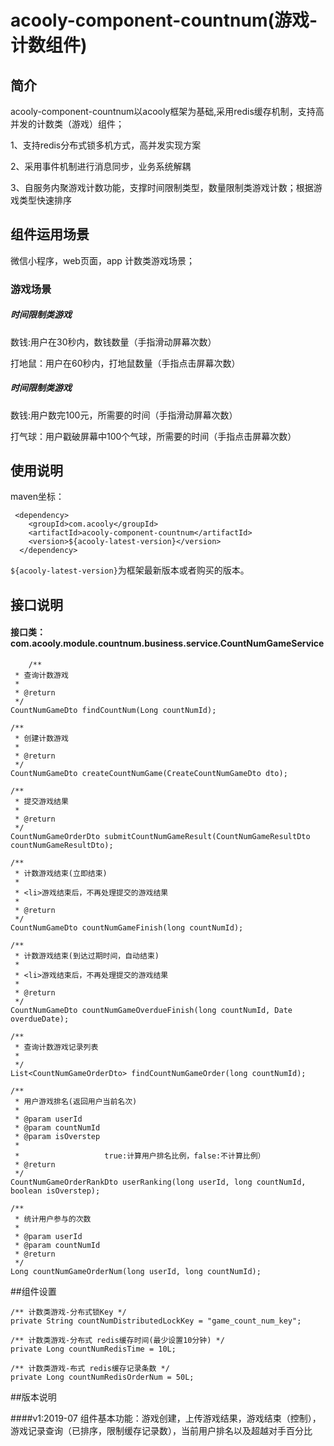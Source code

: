 <!-- title: 游戏-计数组件 -->
<!-- type: business -->
<!-- author: cuifuqiang -->
acooly-component-countnum(游戏-计数组件)
====

## 简介

acooly-component-countnum以acooly框架为基础,采用redis缓存机制，支持高并发的计数类（游戏）组件；

1、支持redis分布式锁多机方式，高并发实现方案

2、采用事件机制进行消息同步，业务系统解耦

3、自服务内聚游戏计数功能，支撑时间限制类型，数量限制类游戏计数；根据游戏类型快速排序



## 组件运用场景

微信小程序，web页面，app 计数类游戏场景；

### 游戏场景

##### 时间限制类游戏

数钱:用户在30秒内，数钱数量（手指滑动屏幕次数）

打地鼠：用户在60秒内，打地鼠数量（手指点击屏幕次数）

##### 时间限制类游戏

数钱:用户数完100元，所需要的时间（手指滑动屏幕次数）

打气球：用户戳破屏幕中100个气球，所需要的时间（手指点击屏幕次数）



## 使用说明

maven坐标：

     <dependency>
        <groupId>com.acooly</groupId>
        <artifactId>acooly-component-countnum</artifactId>
        <version>${acooly-latest-version}</version>
      </dependency>

`${acooly-latest-version}`为框架最新版本或者购买的版本。

	
	

## 接口说明

####	接口类：com.acooly.module.countnum.business.service.CountNumGameService
	
		/**
	 * 查询计数游戏
	 * 
	 * @return
	 */
	CountNumGameDto findCountNum(Long countNumId);

	/**
	 * 创建计数游戏
	 * 
	 * @return
	 */
	CountNumGameDto createCountNumGame(CreateCountNumGameDto dto);

	/**
	 * 提交游戏结果
	 * 
	 * @return
	 */
	CountNumGameOrderDto submitCountNumGameResult(CountNumGameResultDto countNumGameResultDto);

	/**
	 * 计数游戏结束(立即结束)
	 * 
	 * <li>游戏结束后，不再处理提交的游戏结果
	 * 
	 * @return
	 */
	CountNumGameDto countNumGameFinish(long countNumId);

	/**
	 * 计数游戏结束(到达过期时间，自动结束)
	 * 
	 * <li>游戏结束后，不再处理提交的游戏结果
	 * 
	 * @return
	 */
	CountNumGameDto countNumGameOverdueFinish(long countNumId, Date overdueDate);

	/**
	 * 查询计数游戏记录列表
	 * 
	 */
	List<CountNumGameOrderDto> findCountNumGameOrder(long countNumId);

	/**
	 * 用户游戏排名(返回用户当前名次)
	 * 
	 * @param userId
	 * @param countNumId
	 * @param isOverstep
	 * 
	 *                   true:计算用户排名比例，false:不计算比例）
	 * @return
	 */
	CountNumGameOrderRankDto userRanking(long userId, long countNumId, boolean isOverstep);

	/**
	 * 统计用户参与的次数
	 * 
	 * @param userId
	 * @param countNumId
	 * @return
	 */
	Long countNumGameOrderNum(long userId, long countNumId);

	


##组件设置

	/** 计数类游戏-分布式锁Key */
	private String countNumDistributedLockKey = "game_count_num_key";

	/** 计数类游戏-分布式 redis缓存时间(最少设置10分钟) */
	private Long countNumRedisTime = 10L;

	/** 计数类游戏-布式 redis缓存记录条数 */
	private Long countNumRedisOrderNum = 50L;


##版本说明


####v1:2019-07
组件基本功能：游戏创建，上传游戏结果，游戏结束（控制），游戏记录查询（已排序，限制缓存记录数），当前用户排名以及超越对手百分比





